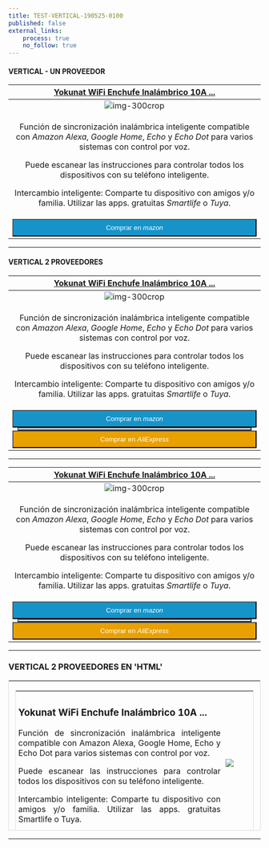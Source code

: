 ```yaml
---
title: TEST-VERTICAL-190525-0100
published: false
external_links:
    process: true
    no_follow: true
---
```


#### VERTICAL - UN PROVEEDOR

| [**Yokunat WiFi Enchufe Inalámbrico 10A ...**](https://amzn.to/2EsbFmi)  |
|:------:|
| <div> ![img-300crop][amzn-yokunat] </div> |
| <p>Función de sincronización inalámbrica inteligente compatible con _Amazon Alexa_, _Google Home_, _Echo_ y _Echo Dot_ para varios sistemas con control por voz.</p> <p>Puede escanear las instrucciones para controlar todos los dispositivos con su teléfono inteligente.</p> <p>Intercambio inteligente: Comparte tu dispositivo con amigos y/o familia. Utilizar las apps. gratuitas _Smartlife_ o _Tuya_.</p> |
|  <div>  <a href="https://amzn.to/2EsbFmi" alt="amazon-link" target="_blank"><button type="button" style="color:#fff;background-color:#1694CA;width:100%;height:35px;">Comprar en <i class="fa fa-amazon fa-lg">mazon</i></button></a> </div> |

---

#### VERTICAL 2 PROVEEDORES

| [**Yokunat WiFi Enchufe Inalámbrico 10A ...**](https://amzn.to/2EsbFmi)  |
|:------:|
| <div> ![img-300crop][amzn-yokunat] </div> |
| <p>Función de sincronización inalámbrica inteligente compatible con _Amazon Alexa_, _Google Home_, _Echo_ y _Echo Dot_ para varios sistemas con control por voz.</p> <p>Puede escanear las instrucciones para controlar todos los dispositivos con su teléfono inteligente.</p> <p>Intercambio inteligente: Comparte tu dispositivo con amigos y/o familia. Utilizar las apps. gratuitas _Smartlife_ o _Tuya_.</p> |
|  <div> <a href="https://amzn.to/2EsbFmi" alt="amazon-link" target="_blank"><button type="button" style="color:#fff;background-color:#1694CA;width:100%;height:35px;">Comprar en <i class="fa fa-amazon fa-lg">mazon</i></button> </a> </div> <button type="button" style="color:#transparent;background-color:transparent;opacity:0.9;width:96%;height:0px;"> <div> <a href="#" alt="AlieExpress-link" target="_blank"> <button type="button" style="color:#fff;background-color:#e8a100;width:100%;height:35px;">Comprar en <i class="fa fa-shopping-cart  fa-lg"> AliExpress</i></button></a> </div> |
    
---

| [**Yokunat WiFi Enchufe Inalámbrico 10A ...**](https://amzn.to/2EsbFmi)  |
|:------:|
| <div> ![img-300crop][amzn-yokunat] </div> |
| <p>Función de sincronización inalámbrica inteligente compatible con _Amazon Alexa_, _Google Home_, _Echo_ y _Echo Dot_ para varios sistemas con control por voz.</p> <p>Puede escanear las instrucciones para controlar todos los dispositivos con su teléfono inteligente.</p> <p>Intercambio inteligente: Comparte tu dispositivo con amigos y/o familia. Utilizar las apps. gratuitas _Smartlife_ o _Tuya_.</p> |
|  <div> <a href="https://amzn.to/2EsbFmi" alt="amazon-link" target="_blank"><button type="button" style="color:#fff;background-color:#1694CA;width:100%;height:35px;">Comprar en <i class="fa fa-amazon fa-lg">mazon</i></button> </a> </div> <button type="button" style="color:#transparent;background-color:transparent;opacity:0.9;width:96%;height:0px;"> <div> <a href="#" alt="AlieExpress-link" target="_blank"> <button type="button" style="color:#fff;background-color:#e8a100;width:100%;height:35px;">Comprar en <i class="fa fa-shopping-cart  fa-lg"> AliExpress</i></button></a> </div> |
    
---

### VERTICAL 2 PROVEEDORES EN 'HTML'
    
<div align="center">
<table style="width: 100%; min-width: 350px; max-width: 900px;  max-height: 300px; border: 1px solid #dddddd;">
<tbody>
<tr>
<td>
<div align="center">
<table style="width: 98%; border: 1px solid #dddddd; align: center;  max-height: 300px;">
<tbody>
<tr>
<td style="min-width: 250px; padding: 5px;">
<h3>Yokunat WiFi Enchufe Inalámbrico 10A ...</h3>
<p style="text-align: justify;">Función de sincronización inalámbrica inteligente compatible con Amazon Alexa, Google Home, Echo y Echo Dot para varios sistemas con control por voz.</p>
<p style="text-align: justify;">Puede escanear las instrucciones para controlar todos los dispositivos con su teléfono inteligente.</p>
<p style="text-align: justify;">Intercambio inteligente: Comparte tu dispositivo con amigos y/o familia. Utilizar las apps. gratuitas Smartlife o Tuya.</p>
</td>
<td style="min-width: 50px; padding: 5px;"><img src="https://domotizarmicasa.com/user/pages/03.enchufes-Inteligentes/02.regletas-wifi/iraza.png" style="display: block; margin-left: auto; margin-right: auto; max-width: 200px; min-width: 50px;" /></td>
</tr>
<tr></tr>
</tbody>
</table>
</div>
</td>
</tr>
<tr>
<td>
<div><a href="https://amzn.to/2EsbFmi" alt="amazon-link" target="_blank" rel="noopener"><button type="button" style="color: #fff; background-color: #1694ca; width: 100%; height: 35px;">Comprar en <i class="fa fa-amazon fa-lg">mazon</i></button> </a></div>
<div><a href="#" alt="AlieExpress-link" target="_blank"><button type="button" style="color: #fff; background-color: #e8a100; width: 100%; height: 35px;">Comprar en <i class="fa fa-shopping-cart  fa-lg"> AliExpress</i></button></a></div>
</td>
</tr>
</tbody>
</table>
</div>    
    
---

<!--- REFERENCIA A IMAGENES AL PIE DEl ARTICULO --->

[amzn-yokunat]: user://pages/03.enchufes-Inteligentes/04.enchufes-wifi-genericos/Yokunat.png?lightbox=1024&cropResize=300,300
